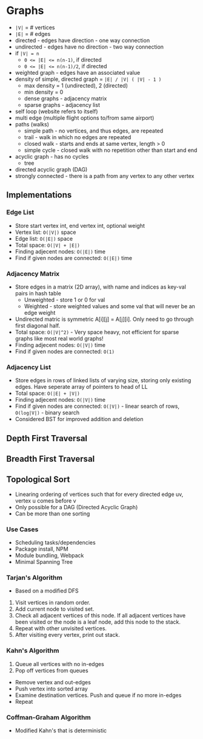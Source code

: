 # Graphs
- `|V|` = # vertices
- `|E|` = # edges
- directed - edges have direction - one way connection
- undirected - edges have no direction - two way connection
- if `|V| = n` 
  - `0 <= |E| <= n(n-1)`, if directed
  - `0 <= |E| <= n(n-1)/2`, if directed
- weighted graph - edges have an associated value
- density of simple, directed graph = `|E| / |V| ( |V| - 1 )`
  - max density = 1 (undirected), 2 (directed)
  - min density = 0
  - dense graphs - adjacency matrix
  - sparse graphs - adjacency list
- self loop (website refers to itself)
- multi edge (multiple flight options to/from same airport)
- paths (walks)
   - simple path - no vertices, and thus edges, are repeated
   - trail - walk in which no edges are repeated
   - closed walk - starts and ends at same vertex, length > 0 
   - simple cycle - closed walk with no repetition other than start and end
- acyclic graph - has no cycles
    - tree
- directed acyclic graph (DAG)
- strongly connected - there is a path from any vertex to any other vertex

## Implementations
### Edge List
- Store start vertex int, end vertex int, optional weight
- Vertex list: `O(|V|)` space
- Edge list: `O(|E|)` space
- Total space: `O(|V| + |E|)`
- Finding adjecent nodes: `O(|E|)` time
- Find if given nodes are connected: `O(|E|)` time
### Adjacency Matrix
- Store edges in a matrix (2D array), with name and indices as key-val pairs in hash table
    - Unweighted - store 1 or 0 for val
    - Weighted - store weighted values and some val that will never be an edge weight
- Undirected matric is symmetric A[i][j] = A[j][i]. Only need to go through first diagonal half.
- Total space: `O(|V|^2)` - Very space heavy, not efficient for sparse graphs like most real world graphs!
- Finding adjecent nodes: `O(|V|)` time
- Find if given nodes are connected: `O(1)`
### Adjacency List
- Store edges in rows of linked lists of varying size, storing only existing edges. Have seperate array of pointers to head of LL
- Total space: `O(|E| + |V|)`
- Finding adjecent nodes: `O(|V|)` time
- Find if given nodes are connected: `O(|V|)` - linear search of rows, `O(log|V|)` - binary search
- Considered BST for improved addition and deletion

## Depth First Traversal
## Breadth First Traversal

## Topological Sort
- Linearing ordering of vertices such that for every directed edge uv, vertex u comes before v
- Only possible for a DAG (Directed Acyclic Graph)
- Can be more than one sorting

### Use Cases
- Scheduling tasks/dependencies
- Package install, NPM
- Module bundling, Webpack
- Minimal Spanning Tree

### Tarjan's Algorithm
- Based on a modified DFS
1. Visit vertices in random order.
2. Add current node to visited set.
3. Check all adjacent vertices of this node. If all adjacent vertices have been visited or the node is a leaf node, add this node to the stack.
4. Repeat with other unvisited vertices.
5. After visiting every vertex, print out stack.

### Kahn's Algorithm
1. Queue all vertices with no in-edges
2. Pop off vertices from queues
 - Remove vertex and out-edges
 - Push vertex into sorted array
 - Examine destination vertices. Push and queue if no more in-edges
 - Repeat
 ### Coffman-Graham Algorithm
 - Modified Kahn's that is deterministic

